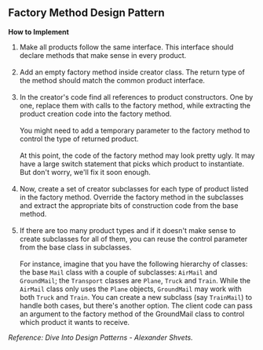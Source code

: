 ## Factory Method Design Pattern

**How to Implement**

1. Make all products follow the same interface. This interface should declare methods that make sense in every product.
   <br/><br/>
2. Add an empty factory method inside creator class. The return type of the method should match the common product
   interface.
   <br/><br/>
3. In the creator's code find all references to product constructors. One by one, replace them with calls to the factory
   method, while extracting the product creation code into the factory method.
   <br/><br/>
   You might need to add a temporary parameter to the factory method to control the type of returned product.
   <br/><br/>
   At this point, the code of the factory method may look pretty ugly. It may have a large switch statement that picks
   which product to instantiate. But don't worry, we'll fix it soon enough.
   <br/><br/>
4. Now, create a set of creator subclasses for each type of product listed in the factory method. Override the factory
   method in the subclasses and extract the appropriate bits of construction code from the base method.
   <br/><br/>
5. If there are too many product types and if it doesn't make sense to create subclasses for all of them, you can reuse
   the control parameter from the base class in subclasses.
   <br/><br/>
   For instance, imagine that you have the following hierarchy of classes: the base `Mail` class with a couple of
   subclasses: `AirMail` and `GroundMail`; the `Transport` classes are `Plane`, `Truck` and `Train`. While the `AirMail`
   class only uses the `Plane` objects, `GroundMail` may work with both `Truck` and `Train`. You can create a new
   subclass (say `TrainMail`) to handle both cases, but there's another option. The client code can pass an argument to
   the factory method of the GroundMail class to control which product it wants to receive.

*Reference:  Dive Into Design Patterns - Alexander Shvets.*